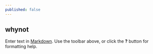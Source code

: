 ```yaml
---
published: false
---
```

## whynot

Enter text in [Markdown](http://daringfireball.net/projects/markdown/). Use the toolbar above, or click the **?** button for formatting help.
